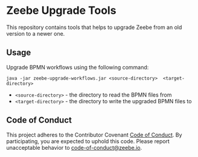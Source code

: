 # Zeebe Upgrade Tools

This repository contains tools that helps to upgrade Zeebe from an old version to a newer one. 

## Usage

Upgrade BPMN workflows using the following command: 

`java -jar zeebe-upgrade-workflows.jar <source-directory>  <target-directory>`

* `<source-directory>` - the directory to read the BPMN files from
* `<target-directory>` - the directory to write the upgraded BPMN files to

## Code of Conduct

This project adheres to the Contributor Covenant [Code of
Conduct](/CODE_OF_CONDUCT.md). By participating, you are expected to uphold
this code. Please report unacceptable behavior to code-of-conduct@zeebe.io.
